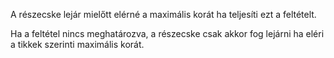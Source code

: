 A részecske lejár mielőtt elérné a maximális korát ha teljesíti ezt a feltételt.

Ha a feltétel nincs meghatározva, a részecske csak akkor fog lejárni ha eléri a tikkek szerinti maximális korát.